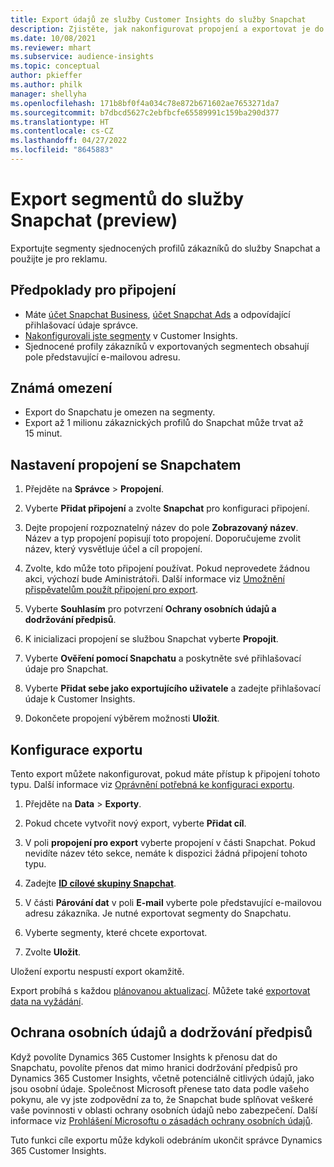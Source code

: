 ```yaml
---
title: Export údajů ze služby Customer Insights do služby Snapchat
description: Zjistěte, jak nakonfigurovat propojení a exportovat je do služby Snapchat.
ms.date: 10/08/2021
ms.reviewer: mhart
ms.subservice: audience-insights
ms.topic: conceptual
author: pkieffer
ms.author: philk
manager: shellyha
ms.openlocfilehash: 171b8bf0f4a034c78e872b671602ae7653271da7
ms.sourcegitcommit: b7dbcd5627c2ebfbcfe65589991c159ba290d377
ms.translationtype: HT
ms.contentlocale: cs-CZ
ms.lasthandoff: 04/27/2022
ms.locfileid: "8645883"
---
```

# <a name="export-segments-to-snapchat-preview"></a>Export segmentů do služby Snapchat (preview)

Exportujte segmenty sjednocených profilů zákazníků do služby Snapchat a použijte je pro reklamu. 

## <a name="prerequisites-for-a-connection"></a>Předpoklady pro připojení

-   Máte [účet Snapchat Business](https://business.snapchat.com/), [účet Snapchat Ads](https://ads.snapchat.com/) a odpovídající přihlašovací údaje správce.
-   [Nakonfigurovali jste segmenty](segments.md) v Customer Insights.
-   Sjednocené profily zákazníků v exportovaných segmentech obsahují pole představující e-mailovou adresu.

## <a name="known-limitations"></a>Známá omezení

- Export do Snapchatu je omezen na segmenty.
- Export až 1 milionu zákaznických profilů do Snapchat může trvat až 15 minut. 

## <a name="set-up-connection-to-snapchat"></a>Nastavení propojení se Snapchatem

1. Přejděte na **Správce** > **Propojení**.

1. Vyberte **Přidat připojení** a zvolte **Snapchat** pro konfiguraci připojení.

1. Dejte propojení rozpoznatelný název do pole **Zobrazovaný název**. Název a typ propojení popisují toto propojení. Doporučujeme zvolit název, který vysvětluje účel a cíl propojení.

1. Zvolte, kdo může toto připojení používat. Pokud neprovedete žádnou akci, výchozí bude Aministrátoři. Další informace viz [Umožnění přispěvatelům použít připojení pro export](connections.md#allow-contributors-to-use-a-connection-for-exports).

1. Vyberte **Souhlasím** pro potvrzení **Ochrany osobních údajů a dodržování předpisů**.

1. K inicializaci propojení se službou Snapchat vyberte **Propojit**.

1. Vyberte **Ověření pomocí Snapchatu** a poskytněte své přihlašovací údaje pro Snapchat. 

1. Vyberte **Přidat sebe jako exportujícího uživatele** a zadejte přihlašovací údaje k Customer Insights.

1. Dokončete propojení výběrem možnosti **Uložit**.

## <a name="configure-an-export"></a>Konfigurace exportu

Tento export můžete nakonfigurovat, pokud máte přístup k připojení tohoto typu. Další informace viz [Oprávnění potřebná ke konfiguraci exportu](export-destinations.md#set-up-a-new-export).

1. Přejděte na **Data** > **Exporty**.

1. Pokud chcete vytvořit nový export, vyberte **Přidat cíl**.

1. V poli **propojení pro export** vyberte propojení v části Snapchat. Pokud nevidíte název této sekce, nemáte k dispozici žádná připojení tohoto typu.

1. Zadejte [**ID cílové skupiny Snapchat**](https://businesshelp.snapchat.com/s/article/custom-audiences).

1. V části **Párování dat** v poli **E-mail** vyberte pole představující e-mailovou adresu zákazníka. Je nutné exportovat segmenty do Snapchatu.

1. Vyberte segmenty, které chcete exportovat. 

1. Zvolte **Uložit**.

Uložení exportu nespustí export okamžitě.

Export probíhá s každou [plánovanou aktualizací](system.md#schedule-tab). Můžete také [exportovat data na vyžádání](export-destinations.md#run-exports-on-demand). 


## <a name="data-privacy-and-compliance"></a>Ochrana osobních údajů a dodržování předpisů

Když povolíte Dynamics 365 Customer Insights k přenosu dat do Snapchatu, povolíte přenos dat mimo hranici dodržování předpisů pro Dynamics 365 Customer Insights, včetně potenciálně citlivých údajů, jako jsou osobní údaje. Společnost Microsoft přenese tato data podle vašeho pokynu, ale vy jste zodpovědní za to, že Snapchat bude splňovat veškeré vaše povinnosti v oblasti ochrany osobních údajů nebo zabezpečení. Další informace viz [Prohlášení Microsoftu o zásadách ochrany osobních údajů](https://go.microsoft.com/fwlink/?linkid=396732).

Tuto funkci cíle exportu může kdykoli odebráním ukončit správce Dynamics 365 Customer Insights.
